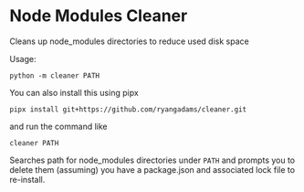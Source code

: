 # Node Modules Cleaner

Cleans up node_modules directories to reduce used disk space

Usage:

    python -m cleaner PATH


You can also install this using pipx

    pipx install git+https://github.com/ryangadams/cleaner.git

and run the command like

    cleaner PATH

Searches path for node_modules directories under `PATH` and prompts you to delete them 
(assuming) you have a package.json and associated lock file to re-install.

